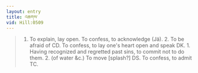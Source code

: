 ```yaml
---
layout: entry
title: འཆགས་
vid: Hill:0509
---
```

> 1. To explain, lay open. To confess, to acknowledge (Jä). 2. To be afraid of CD. To confess, to lay one's heart open and speak DK. 1. Having recognized and regretted past sins, to commit not to do them. 2. (of water &c.) To move [splash?] DS. To confess, to admit TC.
